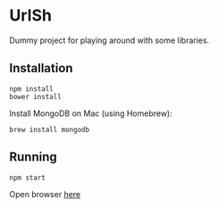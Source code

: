 UrlSh
=====

Dummy project for playing around with some libraries.

## Installation

```
npm install
bower install
```

Install MongoDB on Mac (using Homebrew):

```
brew install mongodb
```

## Running

```
npm start
```

Open browser [here](http://localhost:3000)
